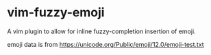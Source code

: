 # vim-fuzzy-emoji

A vim plugin to allow for inline fuzzy-completion insertion of emoji.

emoji data is from https://unicode.org/Public/emoji/12.0/emoji-test.txt
